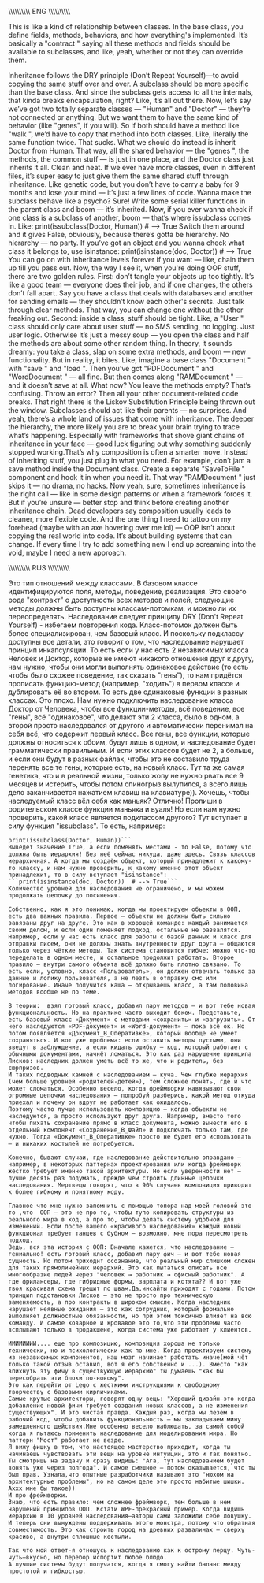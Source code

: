 

\\\\\\\\\\\\\\\\\\\\
ENG
\\\\\\\\\\\\\\\\\\\\


This is like a kind of relationship between classes. In the base class, you define fields, methods, behaviors, and how everything's implemented. It’s basically a  "contract " saying all these methods and fields should be available to subclasses, and like, yeah, whether or not they can override them.

Inheritance follows the DRY principle (Don’t Repeat Yourself)—to avoid copying the same stuff over and over. A subclass should be more specific than the base class. And since the subclass gets access to all the internals, that kinda breaks encapsulation, right? Like, it’s all out there.
Now, let’s say we’ve got two totally separate classes — "Human" and "Doctor" — they’re not connected or anything. But we want them to have the same kind of behavior (like "genes", if you will). So if both should have a method like  "walk ", we’d have to copy that method into both classes. Like, literally the same function twice. That sucks.
What we should do instead is inherit Doctor from Human. That way, all the shared behavior — the  "genes ", the methods, the common stuff — is just in one place, and the Doctor class just inherits it all. Clean and neat. If we ever have more classes, even in different files, it’s super easy to just give them the same shared stuff through inheritance. Like genetic code, but you don’t have to carry a baby for 9 months and lose your mind — it’s just a few lines of code. Wanna make the subclass behave like a psycho? Sure! Write some serial killer functions in the parent class and boom — it’s inherited.
Now, if you ever wanna check if one class is a subclass of another, boom — that’s where issubclass comes in. Like:
print(issubclass(Doctor, Human))  # --> True
Switch them around and it gives False, obviously, because there’s gotta be hierarchy. No hierarchy — no party. If you’ve got an object and you wanna check what class it belongs to, use isinstance:
print(isinstance(doc, Doctor))  # --> True
You can go on with inheritance levels forever if you want — like, chain them up till you pass out.
Now, the way I see it, when you're doing OOP stuff, there are two golden rules. First: don’t tangle your objects up too tightly. It’s like a good team — everyone does their job, and if one changes, the others don’t fall apart. Say you have a class that deals with databases and another for sending emails — they shouldn’t know each other's secrets. Just talk through clear methods. That way, you can change one without the other freaking out. Second: inside a class, stuff should be tight. Like, a  "User " class should only care about user stuff — no SMS sending, no logging. Just user logic. Otherwise it’s just a messy soup — you open the class and half the methods are about some other random thing.
In theory, it sounds dreamy: you take a class, slap on some extra methods, and boom — new functionality. But in reality, it bites. Like, imagine a base class  "Document " with  "save " and  "load ". Then you’ve got  "PDFDocument " and  "WordDocument " — all fine. But then comes along  "RAMDocument " — and it doesn’t save at all. What now? You leave the methods empty? That’s confusing. Throw an error? Then all your other document-related code breaks. That right there is the Liskov Substitution Principle being thrown out the window. Subclasses should act like their parents — no surprises.
And yeah, there’s a whole land of issues that come with inheritance. The deeper the hierarchy, the more likely you are to break your brain trying to trace what’s happening. Especially with frameworks that shove giant chains of inheritance in your face — good luck figuring out why something suddenly stopped working.That’s why composition is often a smarter move. Instead of inheriting stuff, you just plug in what you need. For example, don’t jam a save method inside the Document class. Create a separate  "SaveToFile " component and hook it in when you need it. That way  "RAMDocument " just skips it — no drama, no hacks. Now yeah, sure, sometimes inheritance is the right call — like in some design patterns or when a framework forces it. But if you’re unsure — better stop and think before creating another inheritance chain. Dead developers say composition usually leads to cleaner, more flexible code.
And the one thing I need to tattoo on my forehead (maybe with an axe hovering over me lol) — OOP isn’t about copying the real world into code. It’s about building systems that can change. If every time I try to add something new I end up screaming into the void, maybe I need a new approach.


\\\\\\\\\\\\\\\\\\\\
RUS
\\\\\\\\\\\\\\\\\\\\


Это тип отношений между классами. В базовом классе идентифицируются поля, методы, поведение, реализация. Это своего рода "контракт" о доступности всех методов и полей, следующие методы должны быть доступны классам-потомкам, и  можно ли их переопределять.
Наследование следует принципу DRY (Don't Repeat Yourself) - избегаем повторения кода. Класс-потомок должен быть более специализирован, чем базовый класс. И поскольку подклассу доступны все детали, это говорит о том, что наследование нарушает принцип инкапсуляции.
То есть если у нас есть 2 независимых класса Человек и Доктор, которые не имеют никакого отношения друг к другу, нам нужно, чтобы они могли выполнять одинаковое действие (то есть чтобы было схожее поведение, так сказать "гены"), то нам придётся прописать функцию-метод (например, "ходить") в первом классе и дублировать её во втором. То есть две одинаковые функции в разных классах. Это плохо.
Нам нужно подключить наследование класса Доктор от Человека, чтобы все функции-методы, всё поведение, все "гены", всё "одинаковое", что делают эти 2 класса, было в одном, а второй просто наследовался от другого и автоматически перенимал на себя всё, что содержит первый класс. Все гены, все функции, которые должны относиться к обоим, будут лишь в одном, и наследование будет грамматически правильным.
И если этих классов будет не 2, а больше, и если они будут в разных файлах, чтобы это не составило труда перенять все те гены, которые есть, на новый класс. Тут та же самая генетика, что и в реальной жизни, только жопу не нужно рвать все 9 месяцев и истерить, чтобы потом спиногрыз вылупился, а всего лишь дело заканчивается нажатием клавиш на клавиатуре)). Хочешь, чтобы наследуемый класс вёл себя как маньяк? Отлично! Пропиши в родительском классе функции маньяка и вуаля!
Но если нам нужно проверить, какой класс является подклассом другого? Тут вступает в силу функция "issubclass". То есть, например:

```print(issubclass("сначала подкласс", "потом генеральный класс"))
print(issubclass(Doctor, Human))```
Выведет значение True, а если поменять местами - то False, потому что должна быть иерархия! Без неё сейчас никуда, даже здесь. Связь классов иерархичная. А когда мы создаём объект, который принадлежит к какому-то классу, и нам нужно проверить, к какому именно этот объект принадлежит, то в силу вступает "isinstance":
```print(isinstance(doc, Doctor))  # --> True```
Количество уровней для наследования не ограничено, и мы можем продолжать цепочку до посинения.

Собственно, как я это понимаю, когда мы проектируем объекты в ООП, есть два важных правила. Первое — объекты не должны быть сильно завязаны друг на друге. Это как в хорошей команде: каждый занимается своим делом, и если один поменяет подход, остальные не развалятся. Например, если у нас есть класс для работы с базой данных и класс для отправки писем, они не должны знать внутренности друг друга — общаются только через чёткие методы. Так система становится гибче: можно что-то переделать в одном месте, и остальное продолжит работать. Второе правило — внутри самого объекта всё должно быть плотно связано. То есть если, условно, класс «Пользователь», он должен отвечать только за данные и логику пользователя, а не лезть в отправку смс или логирование. Иначе получится каша — открываешь класс, а там половина методов вообще не по теме.

В теории:  взял готовый класс, добавил пару методов — и вот тебе новая функциональность. Но на практике часто выходит боком. Представьте,  есть базовый класс «Документ» с методами «сохранить» и «загрузить». От него наследуются «PDF-документ» и «Word-документ» — пока всё ок. Но потом появляется «Документ_В_Оперативке», который вообще не умеет сохраняться. И вот уже проблема: если оставить методы пустыми, они введут в заблуждение, а если кидать ошибку — код, который работает с обычными документами, начнёт ломаться. Это как раз нарушение принципа Лисков: наследник должен уметь всё то же, что и родитель, без сюрпризов.
И таких подводных камней с наследованием — куча. Чем глубже иерархия (чем больше уровней «родителей-детей»), тем сложнее понять, где и что может сломаться. Особенно весело, когда фреймворки навязывают свои огромные цепочки наследования — попробуй разберись, какой метод откуда приехал и почему он вдруг не работает как ожидалось.
Поэтому часто лучше использовать композицию — когда объекты не наследуются, а просто используют друг друга. Например, вместо того чтобы пихать сохранение прямо в класс документа, можно вынести его в отдельный компонент «Сохранение_В_Файл» и подключать только там, где нужно. Тогда «Документ_В_Оперативке» просто не будет его использовать — и никаких костылей не потребуется.

Конечно, бывают случаи, где наследование действительно оправдано — например, в некоторых паттернах проектирования или когда фреймворк жёстко требует именно такой архитектуры. Но если уверенности нет — лучше десять раз подумать, прежде чем строить длинные цепочки наследования. Мертвецы говорят, что в 90% случаев композиция приводит к более гибкому и понятному коду.

Главное что мне нужно запомнить с помощью топора над моей головой это то ,что  ООП — это не про то, чтобы тупо копировать структуры из реального мира в код, а про то, чтобы делать систему удобной для изменений. Если после вашего «красивого наследования» каждый новый функционал требует танцев с бубном — возможно, мне пора пересмотреть подход.
Ведь, вся эта история с ООП: Вначале кажется, что наследование — гениально! есть готовый класс, добавил пару фич — и вот тебе новая сущность. Но потом приходит осознание, что реальный мир слишком сложен для таких прямолинейных иерархий. Это как пытаться описать все многообразие людей через "человек → работник → офисный работник". А где фрилансеры, где гибридные формы, зарплата и котята?? И вот уже твоя красивая схема трещит по швам.Да,инсайты приходят с годами. Потом принцип подстановки Лисков — это не просто про техническую заменяемость, а про контракты в широком смысле. Когда наследник нарушает неявные ожидания — это как сотрудник, который формально выполняет должностные обязанности, но при этом токсично влияет на всю команду. И самое коварное и кровавое это то,что эти проблемы часто всплывают только в продакшене, когда система уже работает у клиентов.

ИИИИИИИИ.... еще про композицию, композиция хороша не только технически, но и психологически как по мне. Когда проектируем систему из независимых компонентов, наш мозг начинает работать иначе(мой чёт только такой отзыв оставил, вот я его собственно и ...). Вместо "как впихнуть эту фичу в существующую иерархию" ты думаешь "как бы пересобрать эти блоки по-новому". 
Это как перейти от Lego с жесткими инструкциями к свободному творчеству с базовыми кирпичиками.
Самые крутые архитекторы, говорят одну вещь: "Хороший дизайн—это когда добавление новой фичи требует создания новых классов, а не изменения существующих". И это чистая правда. Каждый раз, когда мы лезем в рабочий код, чтобы добавить функциональность — мы закладываем мину замедленного действия.Мне особенно весело наблюдать, за самой собой когда я пытаюсь применить наследование для моделирования мира. Но паттерн "Мост" работает не везде. 
Я вижу фишку в том, что настоящее мастерство приходит, когда ты начинаешь чувствовать эти вещи на уровне интуиции, это и так понятно. Ты смотришь на задачу и сразу видишь: "Ага, тут наследованием будет вонять уже через полгода". И самое смешное — потом оказывается, что ты был прав. Узнала,что опытные разработчики называют это "нюхом на архитектурные проблемы", но на самом деле это просто набитые шишки. Аххх мне бы такое))
И про фреймворки. 
Знаю, что есть правило: чем сложнее фреймворк, тем больше в нем нарушений принципов ООП. Кстати WPF-прекрасный пример. Когда видишь иерархию в 10 уровней наследования—авторы сами заложили себе ловушку. И теперь они вынуждены поддерживать этого монстра, потому что обратная совместимость. Это как строить город на древних развалинах — сверху красиво, а внутри сплошные костыли.

Так что мой ответ-я отношусь к наследованию как к острому перцу. Чуть-чуть—вкусно, но перебор испортит любое блюдо. 
А лучшие системы будут получатся, когда я смогу найти баланс между простотой и гибкостью. 

